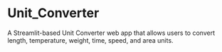 # Unit_Converter
A Streamlit-based Unit Converter web app that allows users to convert length, temperature, weight, time, speed, and area units.
